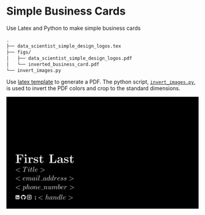 # Simple Business Cards #

Use Latex and Python to make simple business cards

```
.
├── data_scientist_simple_design_logos.tex
├── figs/
│   ├── data_scientist_simple_design_logos.pdf
│   └── inverted_business_card.pdf
└── invert_images.py
```

Use [latex template](./data_scientist_simple_design_logos.tex) to generate a PDF.  The python script, [`invert_images.py`](./invert_images.py), is used to invert the PDF colors and crop to the standard dimensions.

![](./figs/inverted_business_card.jpg)
